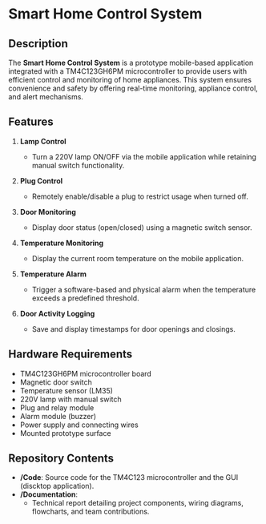 # Smart Home Control System  

## Description  
The **Smart Home Control System** is a prototype mobile-based application integrated with a TM4C123GH6PM microcontroller to provide users with efficient control and monitoring of home appliances. This system ensures convenience and safety by offering real-time monitoring, appliance control, and alert mechanisms.  

## Features  
1. **Lamp Control**  
   - Turn a 220V lamp ON/OFF via the mobile application while retaining manual switch functionality.  

2. **Plug Control**  
   - Remotely enable/disable a plug to restrict usage when turned off.  

3. **Door Monitoring**  
   - Display door status (open/closed) using a magnetic switch sensor.  

4. **Temperature Monitoring**  
   - Display the current room temperature on the mobile application.  

5. **Temperature Alarm**  
   - Trigger a software-based and physical alarm when the temperature exceeds a predefined threshold.  

6. **Door Activity Logging**  
   - Save and display timestamps for door openings and closings.  

## Hardware Requirements  
- TM4C123GH6PM microcontroller board  
- Magnetic door switch  
- Temperature sensor (LM35)  
- 220V lamp with manual switch  
- Plug and relay module  
- Alarm module (buzzer)  
- Power supply and connecting wires  
- Mounted prototype surface  

## Repository Contents  
- **/Code**: Source code for the TM4C123 microcontroller and the GUI (discktop application).  
- **/Documentation**:  
  - Technical report detailing project components, wiring diagrams, flowcharts, and team contributions.  
